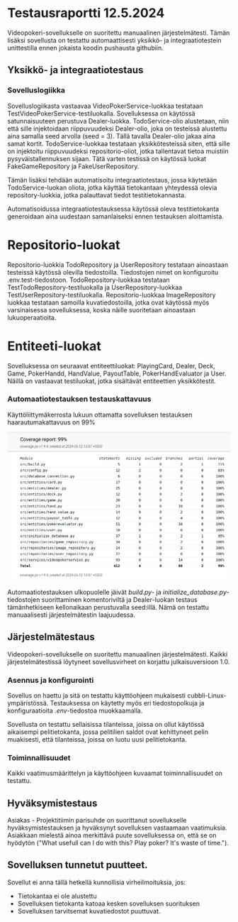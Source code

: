 # Testausraportti 12.5.2024

Videopokeri-sovellukselle on suoritettu manuaalinen järjestelmätesti. Tämän lisäksi sovellusta on testattu automaattisesti yksikkö- ja integraatiotestein unittestilla ennen jokaista koodin pushausta githubiin.

## Yksikkö- ja integraatiotestaus
### Sovelluslogiikka
Sovelluslogiikasta vastaavaa VideoPokerService-luokkaa testataan TestVideoPokerService-testiluokalla.
Sovelluksessa on käytössä satunnaisuuteen perustuva Dealer-luokka. TodoService-olio alustetaan, niin että sille injektoidaan riippuvuudeksi Dealer-olio, joka on testeissä alustettu aina samalla seed arvolla (seed = 3). Tällä tavalla Dealer-olio jakaa aina samat kortit.
TodoService-luokkaa testataan yksikkötesteissä siten, että sille on injektoitu riippuvuudeksi repositorio-oliot, jotka tallentavat tietoa muistiin pysyväistallennuksen sijaan. Tätä varten testissä on käytössä luokat FakeGameRepository ja FakeUserRepository.

Tämän lisäksi tehdään automatisoitu integraatiotestaus, jossa käytetään TodoService-luokan oliota, jotka käyttää tietokantaan yhteydessä olevia repository-luokkia, jotka palauttavat tiedot testitietokannasta.

Automatisoidussa integraatiotestauksessa käytössä oleva testitietokanta generoidaan aina uudestaan samanlaiseksi ennen testauksen aloittamista.

# Repositorio-luokat
Repositorio-luokkia TodoRepository ja UserRepository testataan ainoastaan testeissä käytössä olevilla tiedostoilla. Tiedostojen nimet on konfiguroitu .env.test-tiedostoon. TodoRepository-luokkaa testataan TestTodoRepository-testiluokalla ja UserRepository-luokkaa TestUserRepository-testiluokalla.
Repositorio-luokkaa ImageRepository luokkaa testataan samoilla kuvatiedostoilla, jotka ovat käytössä myös varsinaisessa sovelluksessa, koska näille suoritetaan ainoastaan lukuoperaatioita.

# Entiteeti-luokat
Sovelluksessa on seuraavat entiteettiluokat: PlayingCard, Dealer, Deck, Game, PokerHandd, HandValue, PayoutTable, PokerHandEvaluator ja User. Näillä on vastaavat testiluokat, jotka sisältävät entiteettien yksikkötestit.


### Automaatiotestauksen testauskattavuus
Käyttöliittymäkerrosta lukuun ottamatta sovelluksen testauksen haarautumakattavuus on 99%

![](./kuvat/testaus-testikattavuus.png)

Automaatiotestauksen ulkopuolelle jäivät _build.py_- ja _initialize\_database.py_-tiedostojen suorittaminen komentoriviltä ja Dealer-luokan testaus tämänhetkiseen kellonaikaan perustuvalla seed:illä. Nämä on testattu manuaalisesti järjestelmätestin laajuudessa.

## Järjestelmätestaus

Videopokeri-sovellukselle on suoritettu manuaalinen  järjestelmätesti. Kaikki järjestelmätestissä löytyneet sovellusvirheet on korjattu julkaisuversioon 1.0.

### Asennus ja konfigurointi

Sovellus on haettu ja sitä on testattu käyttöohjeen mukaisesti cubbli-Linux-ympäristössä. Testauksessa on käytetty myös eri tiedostopolkuja ja  konfiguraatioita _.env_-tiedostoa muokkaamalla.

Sovellusta on testattu sellaisissa tilanteissa, joissa on ollut käytössä aikaisempi pelitietokanta, jossa pelitilien saldot ovat kehittyneet pelin muakisesti, että tilanteissa, joissa on luotu uusi pelitietokanta.

### Toiminnallisuudet

Kaikki vaatimusmäärittelyn ja käyttöohjeen kuvaamat toiminnallisuudet on testattu.

## Hyväksymistestaus

Asiakas - Projektitiimin parisuhde on suorittanut sovellukselle hyväksymistestauksen ja hyväksynyt sovelluksen vastaamaan vaatimuksia. Asiakkaan mielestä ainoa merkittävä puute sovelluksessa on, että se on hyödytön ("What usefull can I do with this? Play poker? It's waste of time.").


## Sovelluksen tunnetut puutteet.

Sovellut ei anna tällä hetkellä kunnollisia virheilmoituksia, jos:

- Tietokantaa ei ole alustettu
- Sovelluksen tietokanta katoaa kesken sovelluksen suorituksen
- Sovelluksen tarvitsemat kuvatiedostot puuttuvat.